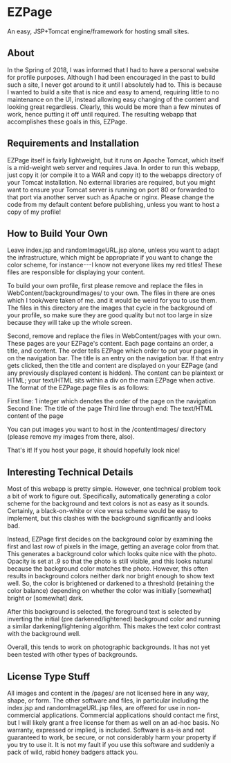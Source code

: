 # EZPage

An easy, JSP+Tomcat engine/framework for hosting small sites.

## About

In the Spring of 2018, I was informed that I had to have a personal website for profile purposes.  Although I had been encouraged in the past to build such a site, I never got around to it until I absolutely had to.  This is because I wanted to build a site that is nice and easy to amend, requiring little to no maintenance on the UI, instead allowing easy changing of the content and looking great regardless.  Clearly, this would be more than a few minutes of work, hence putting it off until required.  The resulting webapp that accomplishes these goals in this, EZPage.

## Requirements and Installation

EZPage itself is fairly lightweight, but it runs on Apache Tomcat, which itself is a mid-weight web server and requires Java.  In order to run this webapp, just copy it (or compile it to a WAR and copy it) to the webapps directory of your Tomcat installation.  No external libraries are required, but you might want to ensure your Tomcat server is running on port 80 or forwarded to that port via another server such as Apache or nginx.  Please change the code from my default content before publishing, unless you want to host a copy of my profile!

## How to Build Your Own

Leave index.jsp and randomImageURL.jsp alone, unless you want to adapt the infrastructure, which might be appropriate if you want to change the color scheme, for instance---I know not everyone likes my red titles!  These files are responsible for displaying your content.

To build your own profile, first please remove and replace the files in WebContent/backgroundImages/ to your own.  The files in there are ones which I took/were taken of me. and it would be weird for you to use them.  The files in this directory are the images that cycle in the background of your profile, so make sure they are good quality but not too large in size because they will take up the whole screen.

Second, remove and replace the files in WebContent/pages with your own.  These pages are your EZPage's content.  Each page contains an order, a title, and content.  The order tells EZPage which order to put your pages in on the navigation bar.  The title is an entry on the navigation bar.  If that entry gets clicked, then the title and content are displayed on your EZPage (and any previously displayed content is hidden).  The content can be plaintext or HTML; your text/HTML sits within a div on the main EZPage when active.  The format of the EZPage.page files is as follows:

First line: 1 integer which denotes the order of the page on the navigation
Second line: The title of the page
Third line through end: The text/HTML content of the page

You can put images you want to host in the /contentImages/ directory (please remove my images from there, also).

That's it!  If you host your page, it should hopefully look nice!

## Interesting Technical Details

Most of this webapp is pretty simple.  However, one technical problem took a bit of work to figure out.  Specifically, automatically generating a color scheme for the background and text colors is not as easy as it sounds.  Certainly, a black-on-white or vice versa scheme would be easy to implement, but this clashes with the background significantly and looks bad.

Instead, EZPage first decides on the background color by examining the first and last row of pixels in the image, getting an average color from that.  This generates a background color which looks quite nice with the photo.  Opacity is set at .9 so that the photo is still visible, and this looks natural because the background color matches the photo.  However, this often results in background colors neither dark nor bright enough to show text well.  So, the color is brightened or darkened to a threshold (retaining the color balance) depending on whether the color was initially [somewhat] bright or [somewhat] dark.

After this background is selected, the foreground text is selected by inverting the initial (pre darkened/lightened) background color and running a similar darkening/lightening algorithm.  This makes the text color contrast with the background well.

Overall, this tends to work on photographic backgrounds.  It has not yet been tested with other types of backgrounds.

## License Type Stuff

All images and content in the /pages/ are not licensed here in any way, shape, or form.  The other software and files, in particular including the index.jsp and randomImageURL.jsp files, are offered for use in non-commercial applications.  Commercial applications should contact me first, but I will likely grant a free license for them as well on an ad-hoc basis.  No warranty, expressed or implied, is included.  Software is as-is and not guaranteed to work, be secure, or not considerably harm your property if you try to use it.  It is not my fault if you use this software and suddenly a pack of wild, rabid honey badgers attack you.
